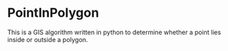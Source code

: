 # PointInPolygon
This is a GIS algorithm written in python to determine whether a point lies inside or outside a polygon. 
